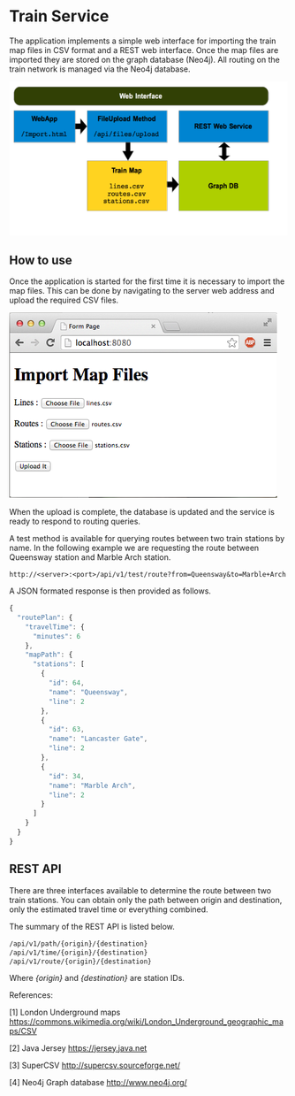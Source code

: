 Train Service
=============

The application implements a simple web interface for importing the train map files in CSV format and a REST web interface. Once the map files are imported they are stored on the graph database (Neo4j). All routing on the train network is managed via the Neo4j database.

![alt text](https://github.com/momenso/codechallenge/raw/graphdb/images/diagram.png "Overview Diagram")

How to use
----------

Once the application is started for the first time it is necessary to import the map files. This can be done by navigating to the server web address and upload the required CSV files.

![alt text](https://github.com/momenso/codechallenge/raw/graphdb/images/uploadform.png "Upload Form")

When the upload is complete, the database is updated and the service is ready to respond to routing queries.

A test method is available for querying routes between two train stations by name. In the following example we are requesting the route between Queensway station and Marble Arch station.
```
http://<server>:<port>/api/v1/test/route?from=Queensway&to=Marble+Arch
```
A JSON formated response is then provided as follows.
```javascript
{
  "routePlan": {
    "travelTime": {
      "minutes": 6
    },
    "mapPath": {
      "stations": [
        {
          "id": 64,
          "name": "Queensway",
          "line": 2
        },
        {
          "id": 63,
          "name": "Lancaster Gate",
          "line": 2
        },
        {
          "id": 34,
          "name": "Marble Arch",
          "line": 2
        }
      ]
    }
  }
}
```

REST API
--------

There are three interfaces available to determine the route between two train stations. You can obtain only the path between origin and destination, only the estimated travel time or everything combined.

The summary of the REST API is listed below.
```
/api/v1/path/{origin}/{destination}
/api/v1/time/{origin}/{destination}
/api/v1/route/{origin}/{destination}
```
Where _{origin}_ and _{destination}_ are station IDs.


References:

[1] London Underground maps https://commons.wikimedia.org/wiki/London_Underground_geographic_maps/CSV

[2] Java Jersey https://jersey.java.net

[3] SuperCSV http://supercsv.sourceforge.net/

[4] Neo4j Graph database http://www.neo4j.org/
